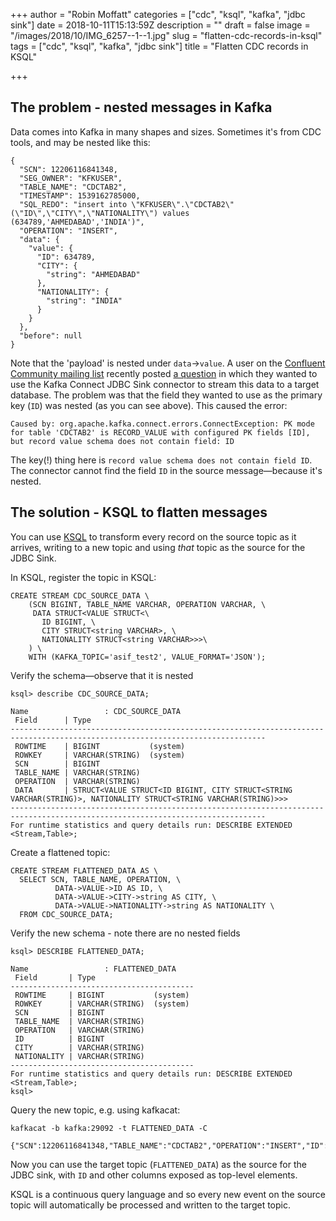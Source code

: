 +++
author = "Robin Moffatt"
categories = ["cdc", "ksql", "kafka", "jdbc sink"]
date = 2018-10-11T15:13:59Z
description = ""
draft = false
image = "/images/2018/10/IMG_6257--1--1.jpg"
slug = "flatten-cdc-records-in-ksql"
tags = ["cdc", "ksql", "kafka", "jdbc sink"]
title = "Flatten CDC records in KSQL"

+++

## The problem - nested messages in Kafka

Data comes into Kafka in many shapes and sizes. Sometimes it's from CDC tools, and may be nested like this: 

```
{
  "SCN": 12206116841348,
  "SEG_OWNER": "KFKUSER",
  "TABLE_NAME": "CDCTAB2",
  "TIMESTAMP": 1539162785000,
  "SQL_REDO": "insert into \"KFKUSER\".\"CDCTAB2\"(\"ID\",\"CITY\",\"NATIONALITY\") values (634789,'AHMEDABAD','INDIA')",
  "OPERATION": "INSERT",
  "data": {
    "value": {
      "ID": 634789,
      "CITY": {
        "string": "AHMEDABAD"
      },
      "NATIONALITY": {
        "string": "INDIA"
      }
    }
  },
  "before": null
}
```

Note that the 'payload' is nested under `data`->`value`. A user on the [Confluent Community mailing list](https://groups.google.com/forum/#!forum/confluent-platform) recently posted [a question](https://groups.google.com/d/msg/confluent-platform/vWle1i3TibI/a9sgDWzAAgAJ) in which they wanted to use the Kafka Connect JDBC Sink connector to stream this data to a target database. The problem was that the field they wanted to use as the primary key (`ID`) was nested (as you can see above). This caused the error: 

    Caused by: org.apache.kafka.connect.errors.ConnectException: PK mode for table 'CDCTAB2' is RECORD_VALUE with configured PK fields [ID], but record value schema does not contain field: ID

The key(!) thing here is `record value schema does not contain field ID`. The connector cannot find the field `ID` in the source message—because it's nested. 

## The solution - KSQL to flatten messages

You can use [KSQL](https://www.confluent.io/ksql) to transform every record on the source topic as it arrives, writing to a new topic and using _that_ topic as the source for the JDBC Sink. 

In KSQL, register the topic in KSQL: 

```
CREATE STREAM CDC_SOURCE_DATA \
    (SCN BIGINT, TABLE_NAME VARCHAR, OPERATION VARCHAR, \
     DATA STRUCT<VALUE STRUCT<\
       ID BIGINT, \
       CITY STRUCT<string VARCHAR>, \
       NATIONALITY STRUCT<string VARCHAR>>>\
    ) \
    WITH (KAFKA_TOPIC='asif_test2', VALUE_FORMAT='JSON');
```

Verify the schema—observe that it is nested

```
ksql> describe CDC_SOURCE_DATA;

Name                 : CDC_SOURCE_DATA
 Field      | Type
-------------------------------------------------------------------------------------------------------------------------------
 ROWTIME    | BIGINT           (system)
 ROWKEY     | VARCHAR(STRING)  (system)
 SCN        | BIGINT
 TABLE_NAME | VARCHAR(STRING)
 OPERATION  | VARCHAR(STRING)
 DATA       | STRUCT<VALUE STRUCT<ID BIGINT, CITY STRUCT<STRING VARCHAR(STRING)>, NATIONALITY STRUCT<STRING VARCHAR(STRING)>>>
-------------------------------------------------------------------------------------------------------------------------------
For runtime statistics and query details run: DESCRIBE EXTENDED <Stream,Table>;
```

Create a flattened topic: 

```
CREATE STREAM FLATTENED_DATA AS \
  SELECT SCN, TABLE_NAME, OPERATION, \
          DATA->VALUE->ID AS ID, \
          DATA->VALUE->CITY->string AS CITY, \
          DATA->VALUE->NATIONALITY->string AS NATIONALITY \
  FROM CDC_SOURCE_DATA;
```

Verify the new schema - note there are no nested fields

```
ksql> DESCRIBE FLATTENED_DATA;

Name                 : FLATTENED_DATA
 Field       | Type
-----------------------------------------
 ROWTIME     | BIGINT           (system)
 ROWKEY      | VARCHAR(STRING)  (system)
 SCN         | BIGINT
 TABLE_NAME  | VARCHAR(STRING)
 OPERATION   | VARCHAR(STRING)
 ID          | BIGINT
 CITY        | VARCHAR(STRING)
 NATIONALITY | VARCHAR(STRING)
-----------------------------------------
For runtime statistics and query details run: DESCRIBE EXTENDED <Stream,Table>;
ksql>
```

Query the new topic, e.g. using kafkacat: 

```
kafkacat -b kafka:29092 -t FLATTENED_DATA -C

{"SCN":12206116841348,"TABLE_NAME":"CDCTAB2","OPERATION":"INSERT","ID":634789,"CITY":"AHMEDABAD","NATIONALITY":"INDIA"}
```

Now you can use the target topic (`FLATTENED_DATA`) as the source for the JDBC sink, with `ID` and other columns exposed as top-level elements. 

KSQL is a continuous query language and so every new event on the source topic will automatically be processed and written to the target topic. 